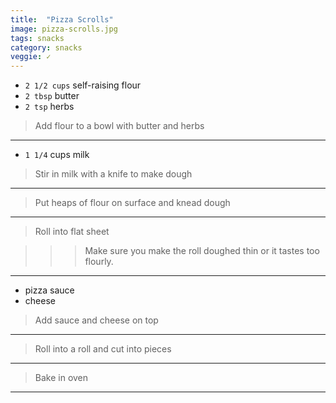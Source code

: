 ```yaml
---
title:  "Pizza Scrolls"
image: pizza-scrolls.jpg
tags: snacks
category: snacks
veggie: ✓
---
```


* `2 1/2 cups` self-raising flour
* `2 tbsp` butter
* `2 tsp` herbs




> Add flour to a bowl with butter and herbs

---

* `1 1/4` cups milk
  
> Stir in milk with a knife to make dough

---

> Put heaps of flour on surface and knead dough

---

> Roll into flat sheet

>>> Make sure you make the roll doughed thin or it tastes too flourly.

---

* pizza sauce
* cheese

> Add sauce and cheese on top

---

> Roll into a roll and cut into pieces

---

> Bake in oven

---
